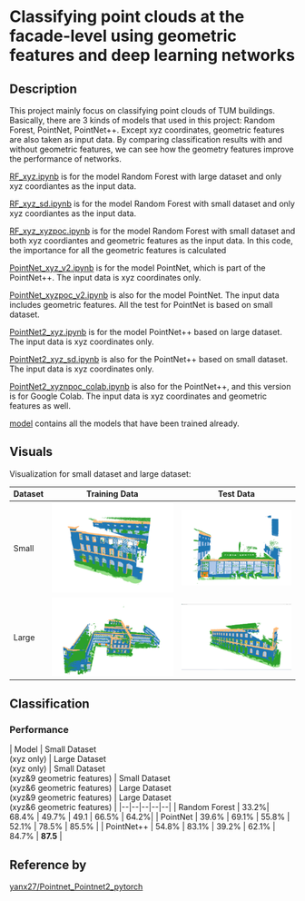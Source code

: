 # Classifying point clouds at the facade-level using geometric features and deep learning networks

## Description
This project mainly focus on classifying point clouds of TUM buildings. Basically, there are 3 kinds of models that used in this project: Random Forest, PointNet, PointNet++. Except xyz coordinates, geometric features are also taken as input data.
By comparing classification results with and without geometric features, we can see how the geometry features improve the performance of networks.

[RF_xyz.ipynb](RF_xyz.ipynb) is for the model Random Forest with large dataset and only xyz coordiantes as the input data.

[RF_xyz_sd.ipynb](RF_xyz_sd.ipynb) is for the model Random Forest with small dataset and only xyz coordiantes as the input data.

[RF_xyz_xyzpoc.ipynb](RF_xyz_xyzpoc.ipynb) is for the model Random Forest with small dataset and both xyz coordiantes and geometric features as the input data. In this code, the importance for all the geometric features is calculated

[PointNet_xyz_v2.ipynb](PointNet_xyz_v2.ipynb) is for the model PointNet, which is part of the PointNet++. The input data is xyz coordinates only.

[PointNet_xyzpoc_v2.ipynb](PointNet_xyzpoc_v2.ipynb) is also for the model PointNet. The input data includes geometric features. All the test for PointNet is based on small dataset.

[PointNet2_xyz.ipynb](PointNet2_xyz.ipynb) is for the model PointNet++ based on large dataset. The input data is xyz coordinates only.

[PointNet2_xyz_sd.ipynb](PointNet2_xyz_sd.ipynb) is also for the PointNet++ based on small dataset. The input data is xyz coordinates only.

[PointNet2_xyznpoc_colab.ipynb](PointNet2_xyznpoc_colab.ipynb) is also for the PointNet++, and this version is for Google Colab. The input data is xyz coordinates and geometric features as well.

[model](/models) contains all the models that have been trained already.

## Visuals
Visualization for small dataset and large dataset:

| Dataset | Training Data | Test Data |
|--|--|--|
| Small |![](/re_pic/Training_sd.png)| ![](/re_pic/Test_sd.png)|
| Large |![](/re_pic/Training_Ld.png)| ![](/re_pic/Test_ld.png)|

## Classification

### Performance
| Model | Small Dataset<br>(xyz only) | Large Dataset<br>(xyz only) | Small Dataset<br>(xyz&9 geometric features) | Small Dataset<br>(xyz&6 geometric features) | Large Dataset<br>(xyz&9 geometric features) | Large Dataset<br>(xyz&6 geometric features) |
|--|--|--|--|--|
| Random Forest |  33.2%| 68.4% | 49.7% | 49.1 | 66.5% | 64.2%|
| PointNet | 39.6% | 69.1% | 55.8% | 52.1% | 78.5% | 85.5% |
| PointNet++ |  54.8% | 83.1% | 39.2% | 62.1% | 84.7% | **87.5** |

## Reference by
[yanx27/Pointnet_Pointnet2_pytorch](https://github.com/yanx27/Pointnet_Pointnet2_pytorch)<br>
